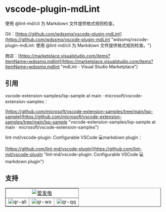 # vscode-plugin-mdLint
使用 @lint-md/cli 为 Markdown 文件提供格式规则检查。

Git：[https://github.com/wdssmq/vscode-plugin-mdLint](https://github.com/wdssmq/vscode-plugin-mdLint "wdssmq/vscode-plugin-mdLint: 使用 @lint-md/cli 为 Markdown 文件提供格式规则检查。")

商店：[https://marketplace.visualstudio.com/items?itemName=wdssmq.mdlint](https://marketplace.visualstudio.com/items?itemName=wdssmq.mdlint "mdLint - Visual Studio Marketplace")

## 引用

vscode-extension-samples/lsp-sample at main · microsoft/vscode-extension-samples：

[https://github.com/microsoft/vscode-extension-samples/tree/main/lsp-sample](https://github.com/microsoft/vscode-extension-samples/tree/main/lsp-sample "vscode-extension-samples/lsp-sample at main · microsoft/vscode-extension-samples")

lint-md/vscode-plugin: Configurable VSCode 💻markdown plugin：

[https://github.com/lint-md/vscode-plugin](https://github.com/lint-md/vscode-plugin "lint-md/vscode-plugin: Configurable VSCode 💻markdown plugin")

## 支持

<table border="1">
  <tr>
    <td align="center" colspan="3">
      <a
        target="_blank"
        href="https://afdian.net/@wdssmq"
        title="沉冰浮水正在创作和 z-blog 相关或无关的各种有用或没用的代码 | 爱发电"
        ><img
          src="https://www.wdssmq.com/zb_users/logos/afdian.png"
          alt="爱发电"
      /></a>
    </td>
  </tr>
  <tr>
    <td>
      <img
        src="https://cdn.jsdelivr.net/gh/wdssmq/wdssmq@main/doc/qr-ali.png"
        alt="qr-ali"
        title="qr-ali"
      />
    </td>
    <td>
      <img
        src="https://cdn.jsdelivr.net/gh/wdssmq/wdssmq@main/doc/qr-wx.png"
        alt="qr-wx"
        title="qr-wx"
      />
    </td>
    <td>
      <img
        src="https://cdn.jsdelivr.net/gh/wdssmq/wdssmq@main/doc/qr-qq.png"
        alt="qr-qq"
        title="qr-qq"
      />
    </td>
  </tr>
</table>

